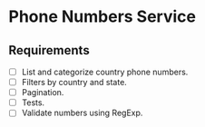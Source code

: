 # Phone Numbers Service

## Requirements

- [ ] List and categorize country phone numbers.
- [ ] Filters by country and state.
- [ ] Pagination.
- [ ] Tests.
- [ ] Validate numbers using RegExp.